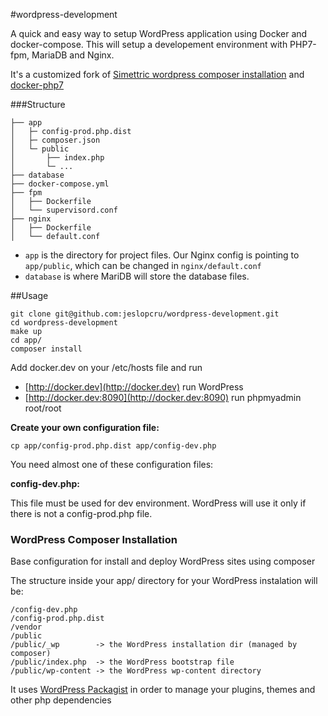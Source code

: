 #wordpress-development

A quick and easy way to setup WordPress application using Docker and docker-compose. This will setup a developement environment with PHP7-fpm, MariaDB and Nginx.

It's a customized fork of [Simettric wordpress composer installation](https://github.com/Simettric/wordpress-composer-installation) and [docker-php7](https://github.com/shameerc/docker-php7)

###Structure

~~~
├── app
│   ├─ config-prod.php.dist
│   ├─ composer.json  
│   └─ public
│       ├── index.php
│       └─ ...
├── database
├── docker-compose.yml
├── fpm
│   ├── Dockerfile
│   └── supervisord.conf
├── nginx
│   ├── Dockerfile
│   └── default.conf
~~~

- `app` is the directory for project files. Our Nginx config is pointing to `app/public`, which can be changed in `nginx/default.conf`
- `database` is where MariDB will store the database files.


##Usage
~~~
git clone git@github.com:jeslopcru/wordpress-development.git
cd wordpress-development
make up
cd app/
composer install
~~~

Add docker.dev on your /etc/hosts file and run

- [http://docker.dev](http://docker.dev) run WordPress
- [http://docker.dev:8090](http://docker.dev:8090) run phpmyadmin root/root

**Create your own configuration file:**
~~~
cp app/config-prod.php.dist app/config-dev.php
~~~
  
You need almost one of these configuration files:
  
**config-dev.php:**
 
This file must be used for dev environment.
WordPress will use it only if there is not a config-prod.php file.


### WordPress Composer Installation

Base configuration for install and deploy WordPress sites using composer

The structure inside your app/ directory for your WordPress instalation will be:

    /config-dev.php
    /config-prod.php.dist
    /vendor
    /public
    /public/_wp        -> the WordPress installation dir (managed by composer)
    /public/index.php  -> the WordPress bootstrap file
    /public/wp-content -> the WordPress wp-content directory

It uses [WordPress Packagist](https://wpackagist.org/) in order to manage your plugins, themes and other php dependencies
